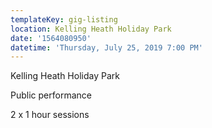 ```yaml
---
templateKey: gig-listing
location: Kelling Heath Holiday Park
date: '1564080950'
datetime: 'Thursday, July 25, 2019 7:00 PM'
---
```

Kelling Heath Holiday Park

Public performance

2 x 1 hour sessions
